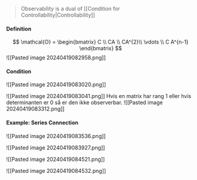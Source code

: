 > Observability is a dual of [[Condition for Controllability|Controllability]]

#### Definition
$$
\mathcal{O} = 
\begin{bmatrix}
C \\
CA \\
CA^{2}\\
\vdots \\
C A^{n-1}
\end{bmatrix}
$$
![[Pasted image 20240419082958.png]]

#### Condition
![[Pasted image 20240419083020.png]]

![[Pasted image 20240419083041.png]]
Hvis en matrix har rang 1 eller hvis determinanten er 0 så er den ikke observerbar.
![[Pasted image 20240419083312.png]]


#### Example: Series Connection
![[Pasted image 20240419083536.png]]

![[Pasted image 20240419083927.png]]

![[Pasted image 20240419084521.png]]

![[Pasted image 20240419084532.png]]
